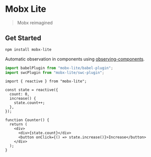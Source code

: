 # Mobx Lite

> Mobx reimagined

## Get Started

```sh
npm install mobx-lite
```

Automatic observation in components using [observing-components](https://github.com/christianalfoni/observing-components).

```ts
import babelPlugin from "mobx-lite/babel-plugin";
import swcPlugin from "mobx-lite/swc-plugin";
```

```tsx
import { reactive } from "mobx-lite";

const state = reactive({
  count: 0,
  increase() {
    state.count++;
  },
});

function Counter() {
  return (
    <div>
      <div>{state.count}</div>
      <button onClick={() => state.increase()}>Increase</button>
    </div>
  );
}
```
